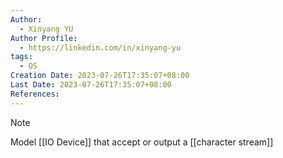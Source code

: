 ```yaml
---
Author:
  - Xinyang YU
Author Profile:
  - https://linkedin.com/in/xinyang-yu
tags:
  - OS
Creation Date: 2023-07-26T17:35:07+08:00
Last Date: 2023-07-26T17:35:07+08:00
References:
---
```

>[!note]
>Model [[IO Device]] that accept or output a [[character stream]]